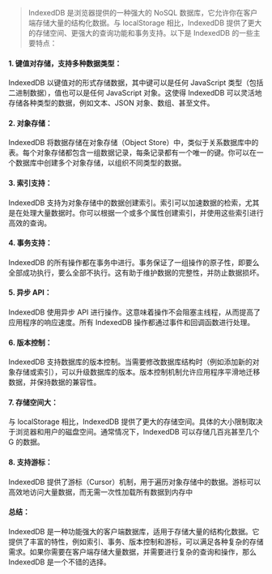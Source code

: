 > IndexedDB 是浏览器提供的一种强大的 NoSQL 数据库，它允许你在客户端存储大量的结构化数据。与 localStorage 相比，IndexedDB 提供了更大的存储空间、更强大的查询功能和事务支持。以下是 IndexedDB 的一些主要特点：

#### 1. 键值对存储，支持多种数据类型：

IndexedDB 以键值对的形式存储数据，其中键可以是任何 JavaScript 类型（包括二进制数据），值也可以是任何 JavaScript 对象。这使得 IndexedDB 可以灵活地存储各种类型的数据，例如文本、JSON 对象、数组、甚至文件。

#### 2. 对象存储：

IndexedDB 将数据存储在对象存储（Object Store）中，类似于关系数据库中的表。每个对象存储都包含一组数据记录，每条记录都有一个唯一的键。你可以在一个数据库中创建多个对象存储，以组织不同类型的数据。

#### 3. 索引支持：

IndexedDB 支持为对象存储中的数据创建索引。索引可以加速数据的检索，尤其是在处理大量数据时。你可以根据一个或多个属性创建索引，并使用这些索引进行高效的查询。

#### 4. 事务支持：

IndexedDB 的所有操作都在事务中进行。事务保证了一组操作的原子性，即要么全部成功执行，要么全部不执行。这有助于维护数据的完整性，并防止数据损坏。

#### 5. 异步 API：

IndexedDB 使用异步 API 进行操作。这意味着操作不会阻塞主线程，从而提高了应用程序的响应速度。所有 IndexedDB 操作都通过事件和回调函数进行处理。

#### 6. 版本控制：

IndexedDB 支持数据库的版本控制。当需要修改数据库结构时（例如添加新的对象存储或索引），可以升级数据库的版本。版本控制机制允许应用程序平滑地迁移数据，并保持数据的兼容性。

#### 7. 存储空间大：

与 localStorage 相比，IndexedDB 提供了更大的存储空间。具体的大小限制取决于浏览器和用户的磁盘空间。通常情况下，IndexedDB 可以存储几百兆甚至几个 G 的数据。

#### 8. 支持游标：

IndexedDB 提供了游标（Cursor）机制，用于遍历对象存储中的数据。游标可以高效地访问大量数据，而无需一次性加载所有数据到内存中

#### 总结：

IndexedDB 是一种功能强大的客户端数据库，适用于存储大量的结构化数据。它提供了丰富的特性，例如索引、事务、版本控制和游标，可以满足各种复杂的存储需求。如果你需要在客户端存储大量数据，并需要进行复杂的查询和操作，那么 IndexedDB 是一个不错的选择。
